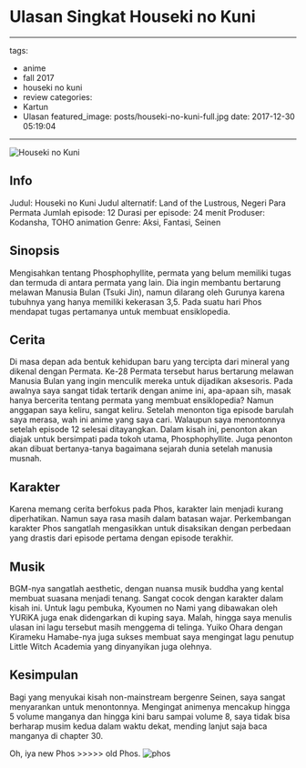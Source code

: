 # Ulasan Singkat Houseki no Kuni

---

tags:

- anime
- fall 2017
- houseki no kuni
- review
  categories:
- Kartun
- Ulasan
  featured_image: posts/houseki-no-kuni-full.jpg
  date: 2017-12-30 05:19:04

---

<!-- Mengisahkan tentang Phosphophyllite, permata yang belum memiliki tugas dan termuda di antara permata yang lain. Dia ingin membantu bertarung melawan Manusia Bulan (Tsuki Jin), namun dilarang oleh Gurunya karena tubuhnya yang hanya memiliki kekerasan 3,5. Pada suatu hari Phos mendapat tugas pertamanya untuk membuat ensiklopedia. -->

<!-- more -->

![Houseki no Kuni](/static/images/houseki-no-kuni/houseki-no-kuni-full.jpg)

## Info

Judul: Houseki no Kuni Judul alternatif: Land of the Lustrous, Negeri Para Permata Jumlah episode: 12 Durasi per episode: 24 menit Produser: Kodansha, TOHO animation Genre: Aksi, Fantasi, Seinen

## Sinopsis

Mengisahkan tentang Phosphophyllite, permata yang belum memiliki tugas dan termuda di antara permata yang lain. Dia ingin membantu bertarung melawan Manusia Bulan (Tsuki Jin), namun dilarang oleh Gurunya karena tubuhnya yang hanya memiliki kekerasan 3,5. Pada suatu hari Phos mendapat tugas pertamanya untuk membuat ensiklopedia.

## Cerita

Di masa depan ada bentuk kehidupan baru yang tercipta dari mineral yang dikenal dengan Permata. Ke-28 Permata tersebut harus bertarung melawan Manusia Bulan yang ingin menculik mereka untuk dijadikan aksesoris. Pada awalnya saya sangat tidak tertarik dengan anime ini, apa-apaan sih, masak hanya bercerita tentang permata yang membuat ensiklopedia? Namun anggapan saya keliru, sangat keliru. Setelah menonton tiga episode barulah saya merasa, wah ini anime yang saya cari. Walaupun saya menontonnya setelah episode 12 selesai ditayangkan. Dalam kisah ini, penonton akan diajak untuk bersimpati pada tokoh utama, Phosphophyllite. Juga penonton akan dibuat bertanya-tanya bagaimana sejarah dunia setelah manusia musnah.

## Karakter

Karena memang cerita berfokus pada Phos, karakter lain menjadi kurang diperhatikan. Namun saya rasa masih dalam batasan wajar. Perkembangan karakter Phos sangatlah mengasikkan untuk disaksikan dengan perbedaan yang drastis dari episode pertama dengan episode terakhir.

## Musik

BGM-nya sangatlah aesthetic, dengan nuansa musik buddha yang kental membuat suasana menjadi tenang. Sangat cocok dengan karakter dalam kisah ini. Untuk lagu pembuka, Kyoumen no Nami yang dibawakan oleh YURiKA juga enak didengarkan di kuping saya. Malah, hingga saya menulis ulasan ini lagu tersebut masih menggema di telinga. Yuiko Ohara dengan Kirameku Hamabe-nya juga sukses membuat saya mengingat lagu penutup Little Witch Academia yang dinyanyikan juga olehnya.

## Kesimpulan

Bagi yang menyukai kisah non-mainstream bergenre Seinen, saya sangat menyarankan untuk menontonnya. Mengingat animenya mencakup hingga 5 volume manganya dan hingga kini baru sampai volume 8, saya tidak bisa berharap musim kedua dalam waktu dekat, mending lanjut saja baca manganya di chapter 30.

Oh, iya new Phos >>>>> old Phos.
![phos](/static/images/houseki-no-kuni/houseki-no-kuni-anime-header.jpg)
